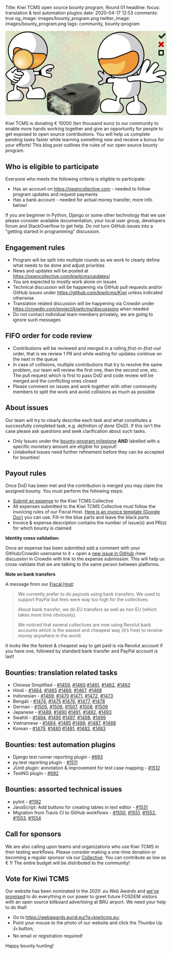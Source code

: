 Title: Kiwi TCMS open source bounty program, Round 01
headline: focus: translation & test automation plugins
date: 2020-04-17 12:53
comments: true
og_image: images/bounty_program.png
twitter_image: images/bounty_program.png
tags: community, bounty-program


<img src="/images/bounty_program.png"
    alt="bounty program banner"
    style="float:none;margin-left:0">


Kiwi TCMS is donating € 10000 (ten thousand euro) to our community to enable more hands working
together and give an opportunity for people to get exposed to open source
contributions. You will help us complete pending tasks faster while
learning something new and receive a bonus for your efforts!
This blog post outlines the rules of our open source bounty program.


Who is eligible to participate
------------------------------

Everyone who meets the following criteria is eligible to participate:

- Has an account on <https://opencollective.com> - needed to follow program updates
  and request payments
- Has a bank account - needed for actual money transfer, more info below!

If you are beginner in Python, Django or some other technology that we use
please consider available documentation, your local user group, developers forum and
StackOverflow to get help. Do not turn GitHub issues into a
"getting started in programming" discussion.


Engagement rules
----------------

- Program will be split into multiple rounds as we work to clearly define
  what needs to be done and adjust priorities
- News and updates will be posted at <https://opencollective.com/kiwitcms/updates/>
- You are expected to mostly work alone on issues
- Technical discussion will be happening via GitHub pull requests and/or GitHub issues
  under <https://github.com/kiwitcms/Kiwi> unless indicated otherwise
- Translation related discussion will be happening via Crowdin under
  <https://crowdin.com/project/kiwitcms/discussions> when needed
- Do not contact individual team members privately, we are going to ignore such messages


FIFO order for code review
--------------------------

- Contributions will be reviewed and merged in a rolling *first-in-first-out* order,
  that is we review 1 PR and while waiting for updates continue on the next in the queue
- In case of collisions, multiple contributions that try to resolve the same problem,
  our team will review the first one, then the second one, etc. The pull request
  which is first to pass DoD and code review will be merged and the conflicting ones closed
- Please comment on issues and work together with other community members to
  split the work and avoid collisions as much as possible


About issues
------------

Our team will try to clearly describe each task and what constitutes a
successfully completed task, e.g. *definition of done* (DoD). If this isn't the case
please ask questions and seek clarification about such tasks.

- Only Issues under the [bounty-program milestone](https://github.com/kiwitcms/Kiwi/milestone/4)
  **AND** labelled with a specific monetary amount are eligible for payout!
- Unlabelled issues need further refinement before they can be accepted for bounties!

Payout rules
------------

Once DoD has been met and the contribution is merged you may claim the assigned bounty.
You must perform the following steps:

- [Submit an expense](https://opencollective.com/kiwitcms/expenses/new) to the
  Kiwi TCMS Collective
- All expenses submitted to the Kiwi TCMS Collective must follow the invoicing rules
  of our Fiscal Host.
  [Here is an invoice template (Google Doc)](https://docs.google.com/document/d/1-unqsnko4Eaza3fSuVAUFqvhMwe-h1V8jhruTDBjrUY/copy)
  you can use. Fill-in the blue parts and leave the black parts
- Invoice & expense description contains the number of issue(s) and PR(s) for which
  bounty is claimed

**Identity cross validation:**

Once an expense has been submitted add a comment with your GitHub/Crowdin username
to it + open a
[new issue in GitHub](https://github.com/kiwitcms/Kiwi/issues/new?assignees=atodorov&labels=&template=claim_bounty.md&title=)
/new discussion in Crowdin with link to
the expense submission. This will help us cross-validate that we are talking
to the same person between platforms.


**Note on bank transfers**

A message from our [Fiscal Host](https://opencollective.com/europe):

> We currently prefer to do payouts using bank transfers.
> We used to support PayPal but fees were way too high for the collectives.
>
> About bank transfer, we do EU transfers as well as non EU (which takes more time obviously).
>
> We noticed that several collectives are now using Revolut bank accounts which is the
> easiest and cheapest way (it’s free) to receive money anywhere in the world.


It looks like the fastest & cheapest way to get paid is via Revolut account if you have one,
followed by standard bank transfer and PayPal account is last!


Bounties: translation related tasks
-----------------------------------

- Chinese Simplified -
  [#1459](https://github.com/kiwitcms/Kiwi/issues/1459),
  [#1460](https://github.com/kiwitcms/Kiwi/issues/1460)
  [#1461](https://github.com/kiwitcms/Kiwi/issues/1461),
  [#1462](https://github.com/kiwitcms/Kiwi/issues/1462),
  [#1463](https://github.com/kiwitcms/Kiwi/issues/1463)
- Hindi -
  [#1464](https://github.com/kiwitcms/Kiwi/issues/1464),
  [#1465](https://github.com/kiwitcms/Kiwi/issues/1465)
  [#1466](https://github.com/kiwitcms/Kiwi/issues/1466),
  [#1467](https://github.com/kiwitcms/Kiwi/issues/1467),
  [#1468](https://github.com/kiwitcms/Kiwi/issues/1468)
- Indonesian -
  [#1469](https://github.com/kiwitcms/Kiwi/issues/1469),
  [#1470](https://github.com/kiwitcms/Kiwi/issues/1470)
  [#1471](https://github.com/kiwitcms/Kiwi/issues/1471),
  [#1472](https://github.com/kiwitcms/Kiwi/issues/1472),
  [#1473](https://github.com/kiwitcms/Kiwi/issues/1473)
- Bengali -
  [#1474](https://github.com/kiwitcms/Kiwi/issues/1474),
  [#1475](https://github.com/kiwitcms/Kiwi/issues/1475)
  [#1476](https://github.com/kiwitcms/Kiwi/issues/1476),
  [#1477](https://github.com/kiwitcms/Kiwi/issues/1477),
  [#1478](https://github.com/kiwitcms/Kiwi/issues/1478)
- German -
  [#1505](https://github.com/kiwitcms/Kiwi/issues/1505),
  [#1506](https://github.com/kiwitcms/Kiwi/issues/1506),
  [#1507](https://github.com/kiwitcms/Kiwi/issues/1507),
  [#1508](https://github.com/kiwitcms/Kiwi/issues/1508),
  [#1509](https://github.com/kiwitcms/Kiwi/issues/1509)
- Japanese -
  [#1489](https://github.com/kiwitcms/Kiwi/issues/1489),
  [#1490](https://github.com/kiwitcms/Kiwi/issues/1490)
  [#1491](https://github.com/kiwitcms/Kiwi/issues/1491),
  [#1492](https://github.com/kiwitcms/Kiwi/issues/1492),
  [#1493](https://github.com/kiwitcms/Kiwi/issues/1493)
- Swahili -
  [#1494](https://github.com/kiwitcms/Kiwi/issues/1494),
  [#1495](https://github.com/kiwitcms/Kiwi/issues/1495)
  [#1497](https://github.com/kiwitcms/Kiwi/issues/1497),
  [#1498](https://github.com/kiwitcms/Kiwi/issues/1498),
  [#1499](https://github.com/kiwitcms/Kiwi/issues/1499)
- Vietnamese -
  [#1484](https://github.com/kiwitcms/Kiwi/issues/1484),
  [#1485](https://github.com/kiwitcms/Kiwi/issues/1485)
  [#1486](https://github.com/kiwitcms/Kiwi/issues/1486),
  [#1487](https://github.com/kiwitcms/Kiwi/issues/1487),
  [#1488](https://github.com/kiwitcms/Kiwi/issues/1488)
- Korean -
  [#1479](https://github.com/kiwitcms/Kiwi/issues/1479),
  [#1480](https://github.com/kiwitcms/Kiwi/issues/1480)
  [#1481](https://github.com/kiwitcms/Kiwi/issues/1481),
  [#1482](https://github.com/kiwitcms/Kiwi/issues/1482),
  [#1483](https://github.com/kiwitcms/Kiwi/issues/1483)


Bounties: test automation plugins
---------------------------------

- Django test runner reporting plugin -
  [#693](https://github.com/kiwitcms/Kiwi/issues/693)
- py.test reporting plugin - [#1511](https://github.com/kiwitcms/Kiwi/issues/1511)
- JUnit plugin: annotation & improvement for test case mapping -
  [#1512](https://github.com/kiwitcms/Kiwi/issues/1512)
- TestNG plugin -
  [#692](https://github.com/kiwitcms/Kiwi/issues/692)


Bounties: assorted technical issues
-----------------------------------

- pylint -
  [#1192](https://github.com/kiwitcms/Kiwi/issues/1192)
- JavaScript: Add buttons for creating tables in text editor -
  [#1531](https://github.com/kiwitcms/Kiwi/issues/1531)
- Migration from Travis CI to GitHub workflows -
  [#1550](https://github.com/kiwitcms/Kiwi/issues/1550),
  [#1551](https://github.com/kiwitcms/Kiwi/issues/1551),
  [#1552](https://github.com/kiwitcms/Kiwi/issues/1552),
  [#1553](https://github.com/kiwitcms/Kiwi/issues/1553),
  [#1554](https://github.com/kiwitcms/Kiwi/issues/1554)


Call for sponsors
-----------------

We are also calling upon teams and organizations who use Kiwi TCMS in their
testing workflows. Please consider making a one-time donation or
becoming a regular sponsor via our
[Collective](https://opencollective.com/kiwitcms#section-contribute).
You can contribute as low as € 1! The entire budget will be distributed to the community!


Vote for Kiwi TCMS
------------------

Our website has been nominated in the *2020 .eu Web Awards* and
[we've promised]({filename}2020-04-09-eu-web-awards-vote-for-us.markdown)
to do everything in our power to greet future FOSDEM visitors with
an open source billboard advertising at BRU airport. We need your help
to do that!

- Go to <https://webawards.eurid.eu/?q=kiwitcms.eu>;
- Point your mouse to the photo of our website and click the Thumbs Up &#128077; button;
- No email or registration required!


Happy bounty hunting!
